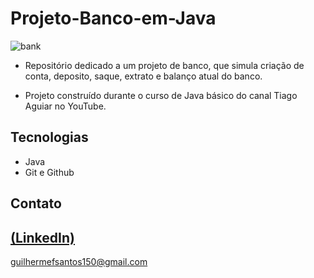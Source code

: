 # Projeto-Banco-em-Java

![bank](https://github.com/user-attachments/assets/084b3444-2b69-4b1d-a9c2-587cbe85f0d7)
 
 - Repositório dedicado a um projeto de banco, que simula criação de conta, deposito, saque, extrato e balanço atual do banco.

 - Projeto construído durante o curso de Java básico do canal Tiago Aguiar no YouTube.

## Tecnologias

- Java
- Git e Github

## Contato
[(LinkedIn)](https://www.linkedin.com/in/guilherme-freitas-9901a220b/)
-----
guilhermefsantos150@gmail.com
